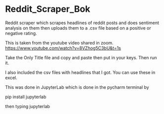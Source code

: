 # Reddit_Scraper_Bok

Reddit scraper which scrapes headlines of reddit posts and does sentiment analysis on them then uploads them to a .csv file based on a positive or negative rating.

This is taken from the youtube video shared in zoom. https://www.youtube.com/watch?v=8VZhog5C3bU&t=1s

Take the Only Title file and copy and paste then put in your keys. Then run it.

I also included the csv files with headlines that I got. You can use these in excel.

This was done in JupyterLab which is done in the pycharm terminal by 

pip install jupyterlab

then typing jupyterlab
